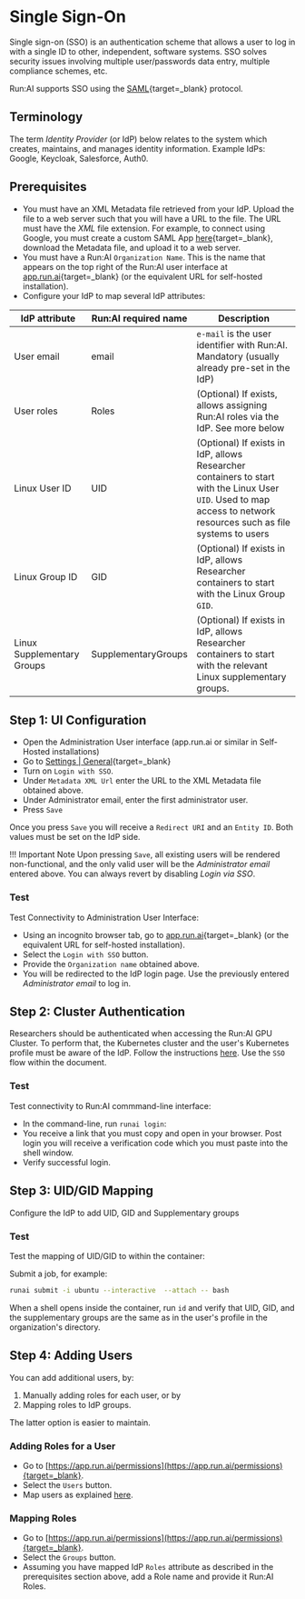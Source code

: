 # Single Sign-On

Single sign-on (SSO) is an authentication scheme that allows a user to log in with a single ID to other, independent, software systems. SSO solves security issues involving multiple user/passwords data entry, multiple compliance schemes, etc. 

Run:AI supports SSO using the [SAML](https://en.wikipedia.org/wiki/Security_Assertion_Markup_Language){target=_blank} protocol.

## Terminology

The term _Identity Provider_ (or IdP) below relates to the system which creates, maintains, and manages identity information. Example IdPs: Google, Keycloak, Salesforce, Auth0. 

## Prerequisites 

 * You must have an XML Metadata file retrieved from your IdP. Upload the file to a web server such that you will have a URL to the file. The URL must have the _XML_ file extension. For example, to connect using Google, you must create a custom SAML App [here](https://admin.google.com/ac/apps/unified){target=_blank}, download the Metadata file, and upload it to a web server.
 * You must have a Run:AI `Organization Name`. This is the name that appears on the top right of the Run:AI user interface at [app.run.ai](https://app.run.ai){target=_blank} (or the equivalent URL for self-hosted installation).
 * Configure your IdP to map several IdP attributes: 

 | IdP attribute | Run:AI required name | Description       | 
 |----------------|----------------------|--------------------|
 | User email     | email                | `e-mail` is the user identifier with Run:AI. Mandatory (usually already pre-set in the IdP) | 
 | User roles     | Roles                | (Optional) If exists, allows assigning Run:AI roles via the IdP. See more below | 
 | Linux User ID  | UID                  | (Optional) If exists in IdP, allows Researcher containers to start with the Linux User `UID`. Used to map access to network resources such as file systems to users | 
 | Linux Group ID | GID                  | (Optional) If exists in IdP, allows Researcher containers to start with the Linux Group `GID`. | 
 | Linux Supplementary Groups | SupplementaryGroups      | (Optional) If exists in IdP, allows Researcher containers to start with the relevant Linux supplementary groups. | 
 
 

## Step 1: UI Configuration

* Open the Administration User interface (app.run.ai or similar in Self-Hosted installations)
* Go to [Settings | General](https://app.run.ai/general-settings){target=_blank}
* Turn on `Login with SSO`. 
* Under `Metadata XML Url` enter the URL to the XML Metadata file obtained above.
* Under Administrator email, enter the first administrator user.
* Press `Save`

Once you press `Save` you will receive a `Redirect URI` and an `Entity ID`. Both values must be set on the IdP side.

!!! Important Note
    Upon pressing `Save`, all existing users will be rendered non-functional, and the only valid user will be the _Administrator email_ entered above. You can always revert by disabling _Login via SSO_. 


### Test 

Test Connectivity to Administration User Interface:

* Using an incognito browser tab, go to [app.run.ai](https://app.run.ai){target=_blank} (or the equivalent URL for self-hosted installation).
* Select the `Login with SSO` button. 
* Provide the `Organization name` obtained above. 
* You will be redirected to the IdP login page. Use the previously entered _Administrator email_ to log in. 

## Step 2: Cluster Authentication 

Researchers should be authenticated when accessing the Run:AI GPU Cluster. To perform that, the Kubernetes cluster and the user's Kubernetes profile must be aware of the IdP. Follow the instructions [here](researcher-authentication.md). Use the `SSO` flow within the document.


### Test 

Test connectivity to Run:AI commmand-line interface:

* In the command-line, run `runai login`:
* You receive a link that you must copy and open in your browser. Post login you will receive a verification code which you must paste into the shell window.
* Verify successful login.


## Step 3: UID/GID Mapping

Configure the IdP to add UID, GID and Supplementary groups
### Test 

Test the mapping of UID/GID to within the container:

Submit a job, for example:
``` bash
runai submit -i ubuntu --interactive  --attach -- bash
```
When a shell opens inside the container, run `id` and verify that UID, GID, and the supplementary groups are the same as in the user's profile in the organization's directory.


## Step 4: Adding Users

You can add additional users, by:

1. Manually adding roles for each user, or by
2. Mapping roles to IdP groups. 

The latter option is easier to maintain. 

### Adding Roles for a User

* Go to [https://app.run.ai/permissions](https://app.run.ai/permissions){target=_blank}.
* Select the `Users` button. 
* Map users as explained [here](../../admin-ui-setup/admin-ui-users.md).

### Mapping Roles

* Go to [https://app.run.ai/permissions](https://app.run.ai/permissions){target=_blank}.
* Select the `Groups` button. 
* Assuming you have mapped IdP `Roles` attribute as described in the prerequisites section above, add a Role name and provide it Run:AI Roles. 

